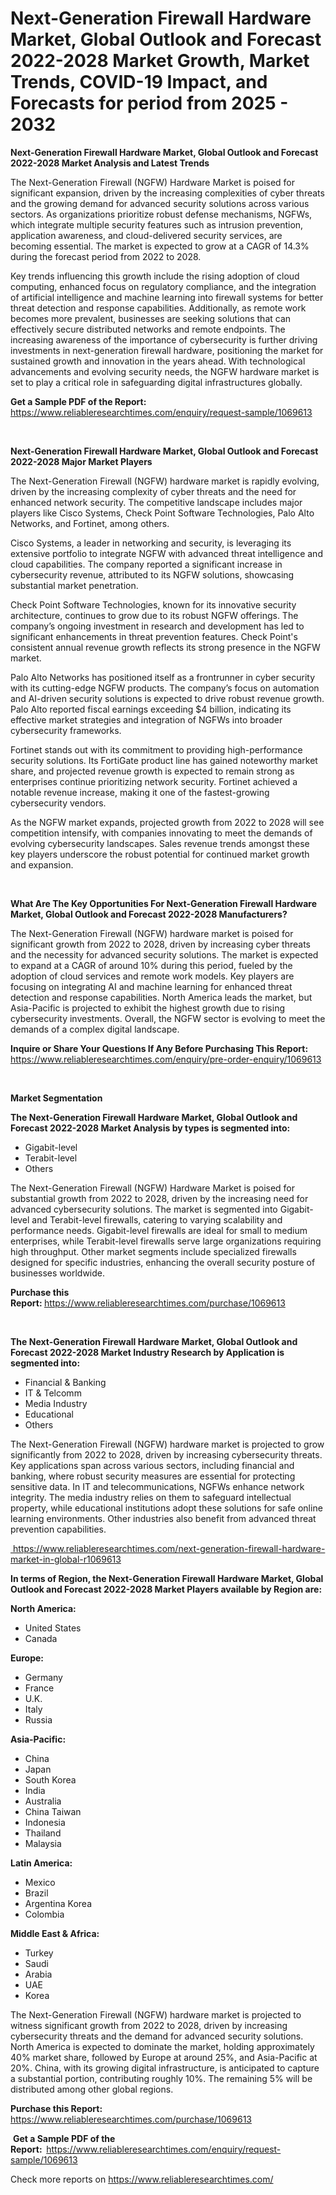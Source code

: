 <p><h1>Next-Generation Firewall Hardware Market, Global Outlook and Forecast 2022-2028 Market Growth, Market Trends, COVID-19 Impact, and Forecasts for period from 2025 - 2032</h1></p><p><strong>Next-Generation Firewall Hardware Market, Global Outlook and Forecast 2022-2028 Market Analysis and Latest Trends</strong></p>
<p><p>The Next-Generation Firewall (NGFW) Hardware Market is poised for significant expansion, driven by the increasing complexities of cyber threats and the growing demand for advanced security solutions across various sectors. As organizations prioritize robust defense mechanisms, NGFWs, which integrate multiple security features such as intrusion prevention, application awareness, and cloud-delivered security services, are becoming essential. The market is expected to grow at a CAGR of 14.3% during the forecast period from 2022 to 2028.</p><p>Key trends influencing this growth include the rising adoption of cloud computing, enhanced focus on regulatory compliance, and the integration of artificial intelligence and machine learning into firewall systems for better threat detection and response capabilities. Additionally, as remote work becomes more prevalent, businesses are seeking solutions that can effectively secure distributed networks and remote endpoints. The increasing awareness of the importance of cybersecurity is further driving investments in next-generation firewall hardware, positioning the market for sustained growth and innovation in the years ahead. With technological advancements and evolving security needs, the NGFW hardware market is set to play a critical role in safeguarding digital infrastructures globally.</p></p>
<p><strong>Get a Sample PDF of the Report:&nbsp;</strong> <a href="https://www.reliableresearchtimes.com/enquiry/request-sample/1069613?utm_campaign=3211&utm_medium=2&utm_source=Github&utm_content=ia&utm_term=21032025&utm_id=next-generation-firewall-hardware-market-global-outlook-and-forecast-2022-2028">https://www.reliableresearchtimes.com/enquiry/request-sample/1069613</a></p>
<p>&nbsp;</p>
<p><strong>Next-Generation Firewall Hardware Market, Global Outlook and Forecast 2022-2028 Major Market Players</strong></p>
<p><p>The Next-Generation Firewall (NGFW) hardware market is rapidly evolving, driven by the increasing complexity of cyber threats and the need for enhanced network security. The competitive landscape includes major players like Cisco Systems, Check Point Software Technologies, Palo Alto Networks, and Fortinet, among others.</p><p>Cisco Systems, a leader in networking and security, is leveraging its extensive portfolio to integrate NGFW with advanced threat intelligence and cloud capabilities. The company reported a significant increase in cybersecurity revenue, attributed to its NGFW solutions, showcasing substantial market penetration.</p><p>Check Point Software Technologies, known for its innovative security architecture, continues to grow due to its robust NGFW offerings. The company’s ongoing investment in research and development has led to significant enhancements in threat prevention features. Check Point's consistent annual revenue growth reflects its strong presence in the NGFW market.</p><p>Palo Alto Networks has positioned itself as a frontrunner in cyber security with its cutting-edge NGFW products. The company’s focus on automation and AI-driven security solutions is expected to drive robust revenue growth. Palo Alto reported fiscal earnings exceeding $4 billion, indicating its effective market strategies and integration of NGFWs into broader cybersecurity frameworks.</p><p>Fortinet stands out with its commitment to providing high-performance security solutions. Its FortiGate product line has gained noteworthy market share, and projected revenue growth is expected to remain strong as enterprises continue prioritizing network security. Fortinet achieved a notable revenue increase, making it one of the fastest-growing cybersecurity vendors.</p><p>As the NGFW market expands, projected growth from 2022 to 2028 will see competition intensify, with companies innovating to meet the demands of evolving cybersecurity landscapes. Sales revenue trends amongst these key players underscore the robust potential for continued market growth and expansion.</p></p>
<p>&nbsp;</p>
<p><strong>What Are The Key Opportunities For Next-Generation Firewall Hardware Market, Global Outlook and Forecast 2022-2028 Manufacturers?</strong></p>
<p><p>The Next-Generation Firewall (NGFW) hardware market is poised for significant growth from 2022 to 2028, driven by increasing cyber threats and the necessity for advanced security solutions. The market is expected to expand at a CAGR of around 10% during this period, fueled by the adoption of cloud services and remote work models. Key players are focusing on integrating AI and machine learning for enhanced threat detection and response capabilities. North America leads the market, but Asia-Pacific is projected to exhibit the highest growth due to rising cybersecurity investments. Overall, the NGFW sector is evolving to meet the demands of a complex digital landscape.</p></p>
<p><strong>Inquire or Share Your Questions If Any Before Purchasing This Report:</strong> <a href="https://www.reliableresearchtimes.com/enquiry/pre-order-enquiry/1069613?utm_campaign=3211&utm_medium=2&utm_source=Github&utm_content=ia&utm_term=21032025&utm_id=next-generation-firewall-hardware-market-global-outlook-and-forecast-2022-2028">https://www.reliableresearchtimes.com/enquiry/pre-order-enquiry/1069613</a></p>
<p>&nbsp;</p>
<p><strong>Market Segmentation</strong></p>
<p><strong>The Next-Generation Firewall Hardware Market, Global Outlook and Forecast 2022-2028 Market Analysis by types is segmented into:</strong></p>
<p><ul><li>Gigabit-level</li><li>Terabit-level</li><li>Others</li></ul></p>
<p><p>The Next-Generation Firewall (NGFW) Hardware Market is poised for substantial growth from 2022 to 2028, driven by the increasing need for advanced cybersecurity solutions. The market is segmented into Gigabit-level and Terabit-level firewalls, catering to varying scalability and performance needs. Gigabit-level firewalls are ideal for small to medium enterprises, while Terabit-level firewalls serve large organizations requiring high throughput. Other market segments include specialized firewalls designed for specific industries, enhancing the overall security posture of businesses worldwide.</p></p>
<p><strong>Purchase this Report:&nbsp;</strong><a href="https://www.reliableresearchtimes.com/purchase/1069613?utm_campaign=3211&utm_medium=2&utm_source=Github&utm_content=ia&utm_term=21032025&utm_id=next-generation-firewall-hardware-market-global-outlook-and-forecast-2022-2028">https://www.reliableresearchtimes.com/purchase/1069613</a></p>
<p>&nbsp;</p>
<p><strong>The Next-Generation Firewall Hardware Market, Global Outlook and Forecast 2022-2028 Market Industry Research by Application is segmented into:</strong></p>
<p><ul><li>Financial & Banking</li><li>IT & Telcomm</li><li>Media Industry</li><li>Educational</li><li>Others</li></ul></p>
<p><p>The Next-Generation Firewall (NGFW) hardware market is projected to grow significantly from 2022 to 2028, driven by increasing cybersecurity threats. Key applications span across various sectors, including financial and banking, where robust security measures are essential for protecting sensitive data. In IT and telecommunications, NGFWs enhance network integrity. The media industry relies on them to safeguard intellectual property, while educational institutions adopt these solutions for safe online learning environments. Other industries also benefit from advanced threat prevention capabilities.</p></p>
<p><a href="https://www.reliableresearchtimes.com/next-generation-firewall-hardware-market-in-global-r1069613?utm_campaign=3211&utm_medium=2&utm_source=Github&utm_content=ia&utm_term=21032025&utm_id=next-generation-firewall-hardware-market-global-outlook-and-forecast-2022-2028">&nbsp;https://www.reliableresearchtimes.com/next-generation-firewall-hardware-market-in-global-r1069613</a></p>
<p><strong>In terms of Region, the Next-Generation Firewall Hardware Market, Global Outlook and Forecast 2022-2028 Market Players available by Region are:</strong></p>
<p>
    <p> <strong> North America: </strong>
        <ul>
            <li>United States</li>
            <li>Canada</li>
        </ul>
        </p> 
    <p> <strong> Europe: </strong>
        <ul>
            <li>Germany</li>
            <li>France</li>
            <li>U.K.</li>
            <li>Italy</li>
            <li>Russia</li>
        </ul>
        </p> 
    <p> <strong> Asia-Pacific: </strong>
        <ul>
            <li>China</li>
            <li>Japan</li>
            <li>South Korea</li>
            <li>India</li>
            <li>Australia</li>
            <li>China Taiwan</li>
            <li>Indonesia</li>
            <li>Thailand</li>
            <li>Malaysia</li>
        </ul>
        </p> 
    <p> <strong> Latin America: </strong>
        <ul>
            <li>Mexico</li>
            <li>Brazil</li>
            <li>Argentina Korea</li>
            <li>Colombia</li>
        </ul>
        </p> 
    <p> <strong> Middle East & Africa: </strong>
        <ul>
            <li>Turkey</li>
            <li>Saudi</li>
            <li>Arabia</li>
            <li>UAE</li>
            <li>Korea</li>
        </ul>
    </p>
    </p>
<p><p>The Next-Generation Firewall (NGFW) hardware market is projected to witness significant growth from 2022 to 2028, driven by increasing cybersecurity threats and the demand for advanced security solutions. North America is expected to dominate the market, holding approximately 40% market share, followed by Europe at around 25%, and Asia-Pacific at 20%. China, with its growing digital infrastructure, is anticipated to capture a substantial portion, contributing roughly 10%. The remaining 5% will be distributed among other global regions.</p></p>
<p><strong>Purchase this Report: </strong><a href="https://www.reliableresearchtimes.com/purchase/1069613?utm_campaign=3211&utm_medium=2&utm_source=Github&utm_content=ia&utm_term=21032025&utm_id=next-generation-firewall-hardware-market-global-outlook-and-forecast-2022-2028">https://www.reliableresearchtimes.com/purchase/1069613</a></p>
<p>&nbsp;<strong>Get a Sample PDF of the Report:&nbsp;&nbsp;</strong><a href="https://www.reliableresearchtimes.com/enquiry/request-sample/1069613?utm_campaign=3211&utm_medium=2&utm_source=Github&utm_content=ia&utm_term=21032025&utm_id=next-generation-firewall-hardware-market-global-outlook-and-forecast-2022-2028">https://www.reliableresearchtimes.com/enquiry/request-sample/1069613</a></p>
<p><strong></strong></p>
<p>Check more reports on <a href="https://www.reliableresearchtimes.com/?utm_campaign=3211&utm_medium=2&utm_source=Github&utm_content=ia&utm_term=21032025&utm_id=next-generation-firewall-hardware-market-global-outlook-and-forecast-2022-2028">https://www.reliableresearchtimes.com/</a></p>
